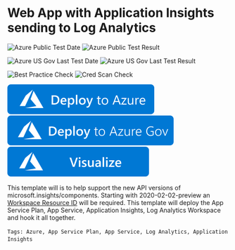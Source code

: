 # Web App with Application Insights sending to Log Analytics

![Azure Public Test Date](https://azurequickstartsservice.blob.core.windows.net/badges/201-web-app-loganalytics/PublicLastTestDate.svg)
![Azure Public Test Result](https://azurequickstartsservice.blob.core.windows.net/badges/201-web-app-loganalytics/PublicDeployment.svg)

![Azure US Gov Last Test Date](https://azurequickstartsservice.blob.core.windows.net/badges/201-web-app-loganalytics/FairfaxLastTestDate.svg)
![Azure US Gov Last Test Result](https://azurequickstartsservice.blob.core.windows.net/badges/201-web-app-loganalytics/FairfaxDeployment.svg)

![Best Practice Check](https://azurequickstartsservice.blob.core.windows.net/badges/201-web-app-loganalytics/BestPracticeResult.svg)
![Cred Scan Check](https://azurequickstartsservice.blob.core.windows.net/badges/201-web-app-loganalytics/CredScanResult.svg)

[![Deploy To Azure](https://raw.githubusercontent.com/Azure/azure-quickstart-templates/master/1-CONTRIBUTION-GUIDE/images/deploytoazure.svg?sanitize=true)](https://portal.azure.com/#create/Microsoft.Template/uri/https%3A%2F%2Fraw.githubusercontent.com%2FAzure%2Fazure-quickstart-templates%2Fmaster%2F201-web-app-loganalytics%2Fazuredeploy.json)
[![Deploy To Azure US Gov](https://raw.githubusercontent.com/Azure/azure-quickstart-templates/master/1-CONTRIBUTION-GUIDE/images/deploytoazuregov.svg?sanitize=true)](https://portal.azure.us/#create/Microsoft.Template/uri/https%3A%2F%2Fraw.githubusercontent.com%2FAzure%2Fazure-quickstart-templates%2Fmaster%2F201-web-app-loganalytics%2Fazuredeploy.json)
[![Visualize](https://raw.githubusercontent.com/Azure/azure-quickstart-templates/master/1-CONTRIBUTION-GUIDE/images/visualizebutton.svg?sanitize=true)](http://armviz.io/#/?load=https%3A%2F%2Fraw.githubusercontent.com%2FAzure%2Fazure-quickstart-templates%2Fmaster%2F201-web-app-loganalytics%2Fazuredeploy.json)    

This template will is to help support the new API versions of microsoft.insights/components.  Starting with 2020-02-02-preview an [Workspace Resource ID](https://docs.microsoft.com/en-us/azure/templates/microsoft.insights/2020-02-02-preview/components) will be required.
This template will deploy the App Service Plan, App Service, Application Insights, Log Analytics Workspace and hook it all together.

`Tags: Azure, App Service Plan, App Service, Log Analytics, Application Insights`


